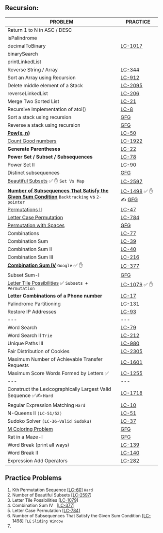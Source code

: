 
## Recursion:

| PROBLEM                                                                                                                                 | PRACTICE                                                                                                                                                                                     |
|-----------------------------------------------------------------------------------------------------------------------------------------|----------------------------------------------------------------------------------------------------------------------------------------------------------------------------------------------|
| Return 1 to N in ASC / DESC                                                                                                             |                                                                                                                                                                                              |
| isPalindrome                                                                                                                            |                                                                                                                                                                                              |
| decimalToBinary                                                                                                                         | [LC-1017](https://leetcode.com/problems/convert-to-base-2/description/)                                                                                                                      |
| binarySearch                                                                                                                            |                                                                                                                                                                                              |
| printLinkedList                                                                                                                         |                                                                                                                                                                                              |
| Reverse String / Array                                                                                                                  | [LC-344](https://leetcode.com/problems/reverse-string/)                                                                                                                                      |
| Sort an Array using Recursion                                                                                                           | [LC-912](https://leetcode.com/problems/sort-an-array/)                                                                                                                                       |
| Delete middle element of a Stack                                                                                                        | [LC-2095](https://leetcode.com/problems/delete-the-middle-node-of-a-linked-list/)                                                                                                            |
| reverseLinkedList                                                                                                                       | [LC-206](https://leetcode.com/problems/reverse-linked-list/)                                                                                                                                 |
| Merge Two Sorted List                                                                                                                   | [LC-21](https://leetcode.com/problems/merge-two-sorted-lists/)                                                                                                                               |
| Recursive Implementation of atoi()                                                                                                      | [LC-8](https://leetcode.com/problems/string-to-integer-atoi/)                                                                                                                                |
| Sort a stack using recursion                                                                                                            | [GFG](https://www.geeksforgeeks.org/problems/sort-a-stack/1/)                                                                                                                                |
| Reverse a stack using recursion                                                                                                         | [GFG](https://www.geeksforgeeks.org/problems/reverse-a-stack/1)                                                                                                                              |
| [**Pow(x, n)**](Power.java)                                                                                                             | [LC-50](https://leetcode.com/problems/powx-n/)                                                                                                                                               |
| [Count Good numbers](CountGoodNumbers.java)                                                                                             | [LC-1922](https://leetcode.com/problems/count-good-numbers/)                                                                                                                                 |
| **Generate Parentheses**                                                                                                                | [LC-22](https://leetcode.com/problems/generate-parentheses/)                                                                                                                                 |
| **Power Set / Subset / Subsequences**                                                                                                   | [LC-78](https://leetcode.com/problems/subsets/)                                                                                                                                              |
| Power Set II                                                                                                                            | [LC-90](https://leetcode.com/problems/subsets-ii/)                                                                                                                                           |
| Distinct subsequences                                                                                                                   | [GFG](https://www.geeksforgeeks.org/problems/better-string/1)                                                                                                                                |
| [Beautiful Subsets](BeautifulSubsets.java)  ✅ ✋  `Set Vs Map`                                                                           | [LC-2597](https://leetcode.com/problems/the-number-of-beautiful-subsets/)                                                                                                        |
| **[Number of Subsequences That Satisfy the Given Sum Condition](NumberOfSubSequenceWithCondition.java)**  `Backtracking` vs `2-pointer` | [LC-1498](https://leetcode.com/problems/number-of-subsequences-that-satisfy-the-given-sum-condition)  ✅ ✋ ✍ [GFG](https://www.geeksforgeeks.org/problems/perfect-sum-problem5633/1)          |
| [Permutations II](Permutations2__Array.java)                                                                                            | [LC-47](https://leetcode.com/problems/permutations-ii/)                                                                                                                                      |
| [Letter Case Permutation](LetterCasePermutation.java)                                                                                   | [LC-784](https://leetcode.com/problems/letter-case-permutation/)                                                                                                                             |
| [Permutation with Spaces](PermutationWithSpaces.java)                                                                                   | [GFG](https://www.geeksforgeeks.org/problems/permutation-with-spaces3627/1)                                                                                                                  |
| Combinations                                                                                                                            | [LC-77](https://leetcode.com/problems/combinations/)                                                                                                                                         |
| Combination Sum                                                                                                                         | [LC-39](https://leetcode.com/problems/combination-sum/)                                                                                                                                      |
| Combination Sum II                                                                                                                      | [LC-40](https://leetcode.com/problems/combination-sum-ii/)                                                                                                                                   |
| Combination Sum III                                                                                                                     | [LC-216](https://leetcode.com/problems/combination-sum-iii/)                                                                                                                                 |
| **[Combination Sum IV](CombinationSum4.java)**  `Google`    ✅ ✋                                                                         | [LC-377](https://leetcode.com/problems/combination-sum-iv/)                                                                                                                                  |
| Subset Sum-I                                                                                                                            | [GFG](https://www.geeksforgeeks.org/problems/subset-sums2234/1)                                                                                                                              |
| [Letter Tile Possibilities](LetterTilePossibilities.java)   ✅ `Subsets + Permutation`                                                   | [LC-1079](https://leetcode.com/problems/letter-tile-possibilities/)         ✅ ✋                                                                                                              |
| **Letter Combinations of a Phone number**                                                                                               | [LC-17](https://leetcode.com/problems/letter-combinations-of-a-phone-number/)                                                                                                                |
| Palindrome Partitioning                                                                                                                 | [LC-131](https://leetcode.com/problems/palindrome-partitioning/)                                                                                                                             |
| Restore IP Addresses                                                                                                                    | [LC-93](https://leetcode.com/problems/restore-ip-addresses/)                                                                                                                                 |
| ---                                                                                                                                     | ---                                                                                                                                                                                          |
| Word Search                                                                                                                             | [LC-79](https://leetcode.com/problems/word-search/)                                                                                                                                          |
| Word Search II   `Trie`                                                                                                                 | [LC-212](https://leetcode.com/problems/word-search-ii/)                                                                                                                                      |
| Unique Paths III                                                                                                                        | [LC-980](https://leetcode.com/problems/unique-paths-iii/)                                                                                                                                    |
| Fair Distribution of Cookies                                                                                                            | [LC-2305](https://leetcode.com/problems/fair-distribution-of-cookies/)                                                                                                                       |
| Maximum Number of Achievable Transfer Requests                                                                                          | [LC-1601](https://leetcode.com/problems/maximum-number-of-achievable-transfer-requests/)                                                                                                     |
| Maximum Score Words Formed by Letters ✅                                                                                                 | [LC-1255](https://leetcode.com/problems/maximum-score-words-formed-by-letters/)                                                                                                              |
| ---                                                                                                                                     | ---                                                                                                                                                                                          |
| Construct the Lexicographically Largest Valid Sequence  ✅✍ `Hard`                                                                       | [LC-1718](https://leetcode.com/problems/construct-the-lexicographically-largest-valid-sequence/)                                                                                             |
| Regular Expression Matching   `Hard`                                                                                                    | [LC-10](https://leetcode.com/problems/regular-expression-matching/)                                                                                                                          |
| N-Queens II  `(LC-51/52) `                                                                                                              | [LC-51](https://leetcode.com/problems/n-queens/)                                                                                                                                             |
| Sudoko Solver `(LC-36-Valid Sudoku)`                                                                                                    | [LC-37](https://leetcode.com/problems/sudoku-solver/)                                                                                                                                        |
| [M Coloring Problem](MColoringProblem.java)                                                                                             | [GFG](https://www.geeksforgeeks.org/problems/m-coloring-problem-1587115620/1)                                                                                                                |
| Rat in a Maze-I                                                                                                                         | [GFG](https://www.geeksforgeeks.org/problems/rat-in-a-maze-problem/1)                                                                                                                        |
| Word Break (print all ways)                                                                                                             | [LC-139](https://leetcode.com/problems/word-break/)                                                                                                                                          |
| Word Break II                                                                                                                           | [LC-140](https://leetcode.com/problems/word-break-ii/)                                                                                                                                       |
| Expression Add Operators                                                                                                                | [LC-282](https://leetcode.com/problems/expression-add-operators/description/)                                                                                                                                       |


## Practice Problems
1. Kth Permutation Sequence [[LC-60]](https://leetcode.com/problems/permutation-sequence/) `Hard`
2. Number of Beautiful Subsets [[LC-2597]](https://leetcode.com/problems/the-number-of-beautiful-subsets/)
3. Letter Tile Possibilities [[LC-1079]](https://leetcode.com/problems/letter-tile-possibilities/)
4. Combination Sum IV &nbsp; [[LC-377]](https://leetcode.com/problems/combination-sum-iv/)
5. Letter Case Permutation [[LC-784]](https://leetcode.com/problems/letter-case-permutation/)
6. Number of Subsequences That Satisfy the Given Sum Condition [[LC-1498]](https://leetcode.com/problems/number-of-subsequences-that-satisfy-the-given-sum-condition/) `TLE` `Sliding Window`
7. 
